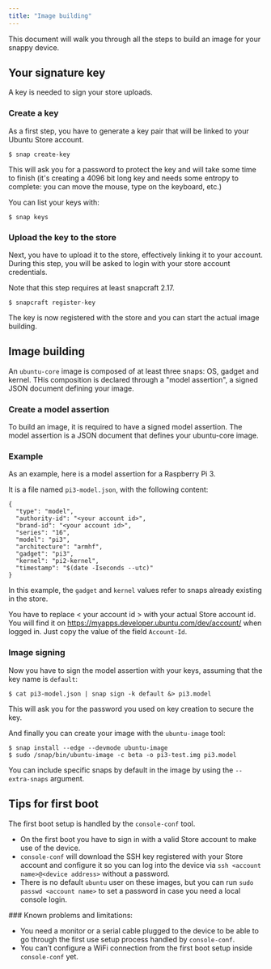 ```yaml
---
title: "Image building"
---
```

This document will walk you through all the steps to build an image for your snappy device.

## Your signature key

A key is needed to sign your store uploads.

### Create a key

As a first step, you have to generate a key pair that will be linked to your Ubuntu Store account.

    $ snap create-key

This will ask you for a password to protect the key and will take some time to finish (it's creating a 4096 bit long key and needs some entropy to complete: you can move the mouse, type on the keyboard, etc.)

You can list your keys with:

    $ snap keys

### Upload the key to the store

Next, you have to upload it to the store, effectively linking it to your account. During this step, you will be asked to login with your store account credentials.

Note that this step requires at least snapcraft 2.17.

    $ snapcraft register-key

The key is now registered with the store and you can start the actual image building.

## Image building

An `ubuntu-core` image is composed of at least three snaps: OS, gadget and kernel. THis composition is declared through a "model assertion", a signed JSON document defining your image.

### Create a model assertion

To build an image, it is required to have a signed model assertion. The model assertion is a JSON document that defines your ubuntu-core image.

### Example

As an example, here is a model assertion for a Raspberry Pi 3.

It is a file named `pi3-model.json`, with the following content:

    {
      "type": "model",
      "authority-id": "<your account id>",
      "brand-id": "<your account id>",
      "series": "16",
      "model": "pi3",
      "architecture": "armhf",
      "gadget": "pi3",
      "kernel": "pi2-kernel",
      "timestamp": "$(date -Iseconds --utc)"
    }

In this example, the `gadget` and `kernel` values refer to snaps already existing in the store.

You have to replace < your account id > with your actual Store account id. You will find it on https://myapps.developer.ubuntu.com/dev/account/ when logged in. Just copy the value of the field `Account-Id`.

### Image signing

Now you have to sign the model assertion with your keys, assuming that the key name is `default`:

    $ cat pi3-model.json | snap sign -k default &> pi3.model

This will ask you for the password you used on key creation to secure the key.

And finally you can create your image with the `ubuntu-image` tool:

    $ snap install --edge --devmode ubuntu-image
    $ sudo /snap/bin/ubuntu-image -c beta -o pi3-test.img pi3.model

You can include specific snaps by default in the image by using the `--extra-snaps` argument.

## Tips for first boot

The first boot setup is handled by the `console-conf` tool.

* On the first boot you have to sign in with a valid Store account to make use of the device.
* `console-conf` will download the SSH key registered with your Store account and configure it so you can log into the device via `ssh <account name>@<device address>` without a password.
* There is no default `ubuntu` user on these images, but you can run `sudo passwd <account name>` to set a password in case you need a local console login.

### Known problems and limitations:

* You need a monitor or a serial cable plugged to the device to be able to go through the first use setup process handled by `console-conf`.
* You can’t configure a WiFi connection from the first boot setup inside `console-conf` yet.

